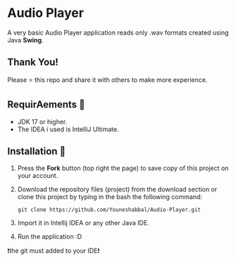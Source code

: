 # Audio Player
A very basic Audio Player application reads only .wav formats created using Java **Swing**. 

## Thank You!
Please ⭐️ this repo and share it with others to make more experience.

## RequirAements 🔧
* JDK 17 or higher.
* The IDEA i used is IntelliJ Ultimate.

## Installation 🔌
1. Press the **Fork** button (top right the page) to save copy of this project on your account.

2. Download the repository files (project) from the download section or clone this project by typing in the bash the following command:

       git clone https://github.com/Youneshabbal/Audio-Player.git
3. Import it in Intellij IDEA or any other Java IDE.
4. Run the application :D

❗️the git must added to your IDE❗️
